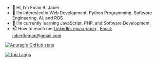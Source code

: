 - 👋 Hi, I’m Eman B. Jaber
- 👀 I’m interested in Web Development, Python Programming, Software Engineering, AI, and ROS
- 🌱 I’m currently learning JavaScript, PHP, and Software Development
- 📫 How to reach me <a href="https://www.linkedin.com/in/eman-jaber/" target=”_blank”>LinkedIn: eman-jaber</a> , <a href = "mailto: jaber0eman@gmail.com">Email: jaber0eman@gmail.com</a>


[![Anurag's GitHub stats](https://github-readme-stats.vercel.app/api?username=emanjaber&count_private=true&show_icons=true&theme=radical)](https://github.com/anuraghazra/github-readme-stats)

[![Top Langs](https://github-readme-stats.vercel.app/api/top-langs/?username=emanjaber&layout=compact&theme=radical)](https://github.com/anuraghazra/github-readme-stats)

<!--
[![willianrod's wakatime stats](https://github-readme-stats.vercel.app/api/wakatime?username=emanjaber)](https://github.com/anuraghazra/github-readme-stats)
-->

<!---
emanjaber/emanjaber is a ✨ special ✨ repository because its `README.md` (this file) appears on your GitHub profile.
You can click the Preview link to take a look at your changes.
--->
